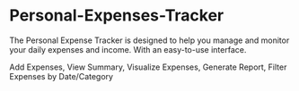 # Personal-Expenses-Tracker

The Personal Expense Tracker is designed to help you manage and monitor your daily expenses and income. With an easy-to-use interface.

Add Expenses,
View Summary,
Visualize Expenses,
Generate Report,
Filter Expenses by Date/Category
